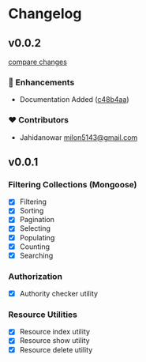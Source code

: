 # Changelog

## v0.0.2

[compare changes](https://github.com/jahidanowar/nuxt-server-utils/compare/v0.0.1...v0.0.2)


### 🚀 Enhancements

  - Documentation Added ([c48b4aa](https://github.com/jahidanowar/nuxt-server-utils/commit/c48b4aa))

### ❤️  Contributors

- Jahidanowar <milon5143@gmail.com>

## v0.0.1

### Filtering Collections (Mongoose)

- [x] Filtering
- [x] Sorting
- [x] Pagination
- [x] Selecting
- [x] Populating
- [x] Counting
- [x] Searching

### Authorization

- [x] Authority checker utility

### Resource Utilities

- [x] Resource index utility
- [x] Resource show utility
- [x] Resource delete utility
